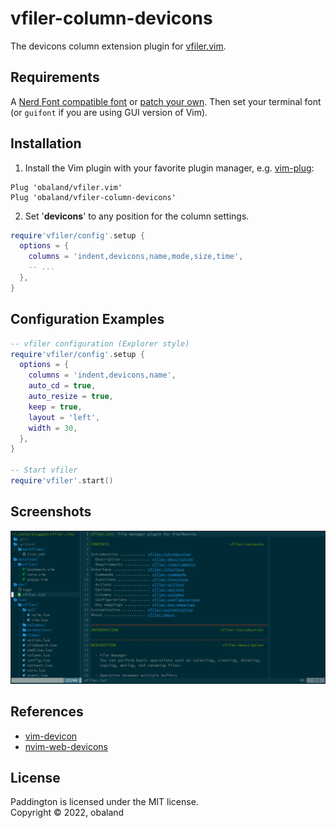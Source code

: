 # vfiler-column-devicons

The devicons column extension plugin for [vfiler.vim](https://github.com/obaland/vfiler.vim).

## Requirements

A [Nerd Font compatible font](https://github.com/ryanoasis/nerd-fonts#font-installation) or [patch your own](https://github.com/ryanoasis/nerd-fonts#font-patcher). Then set your terminal font (or `guifont` if you are using GUI version of Vim).

## Installation
1. Install the Vim plugin with your favorite plugin manager, e.g. [vim-plug](https://github.com/junegunn/vim-plug):
```vim
Plug 'obaland/vfiler.vim'
Plug 'obaland/vfiler-column-devicons'
```
2. Set '**devicons**' to any position for the column settings.
```lua
require'vfiler/config'.setup {
  options = {
    columns = 'indent,devicons,name,mode,size,time',
    -- ...
  },
}
```

## Configuration Examples
```lua
-- vfiler configuration (Explorer style)
require'vfiler/config'.setup {
  options = {
    columns = 'indent,devicons,name',
    auto_cd = true,
    auto_resize = true,
    keep = true,
    layout = 'left',
    width = 30,
  },
}

-- Start vfiler
require'vfiler'.start()
```

## Screenshots
![devicons](https://github.com/obaland/contents/blob/main/vfiler.vim/image-devicons.png?raw=true)

## References
- [vim-devicon](https://github.com/ryanoasis/vim-devicons)
- [nvim-web-devicons](https://github.com/kyazdani42/nvim-web-devicons)

## License
Paddington is licensed under the MIT license.  
Copyright © 2022, obaland
